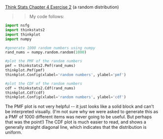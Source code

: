 [Think Stats Chapter 4 Exercise 2](http://greenteapress.com/thinkstats2/html/thinkstats2005.html#toc41) (a random distribution)

>> My code follows:
```python
import nsfg
import thinkstats2
import thinkplot
import numpy

#generate 1000 random numbers using numpy
rand_nums = numpy.random.random(1000)

#plot the PMF of the random numbers
pmf = thinkstats2.Pmf(rand_nums)
thinkplot.Pmf(pmf)
thinkplot.Config(xlabel='random numbers', ylabel='pmf')

#plot the CDF of the random numbers
cdf = thinkstats2.Cdf(rand_nums)
thinkplot.Cdf(cdf)
thinkplot.Config(xlabel='random numbers', ylabel='cdf')
```

The PMF plot is not very helpful -- it just looks like a solid block and can't be interpreted visually. (I'm not sure why we were asked to generate this as a PMF of 1000 different items was never going to be useful. But perhaps that was the point!)
The CDF plot is much easier to read, and shows a generally straight diagonal line, which indicates that the distribution is uniform.
